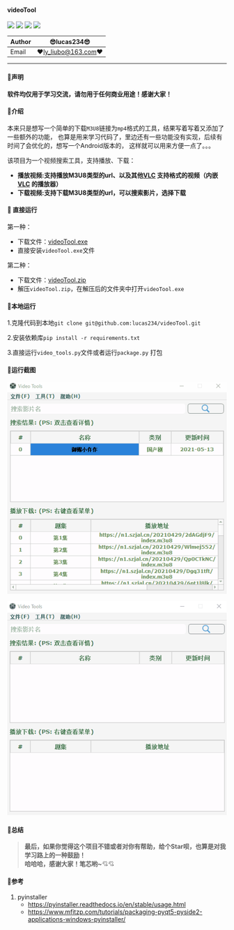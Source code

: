 #### videoTool
![](https://img.shields.io/badge/Python-3.8.5-green.svg) ![](https://img.shields.io/badge/requests-2.25.1-green.svg) ![](https://img.shields.io/badge/pyqt5-5.15.2-green.svg) ![](https://img.shields.io/badge/pyinstaller-4.3-green.svg)

|Author|:sunglasses:lucas234:sunglasses:|
|---|---|
|Email|:hearts:ly_liubo@163.com:hearts:|

****
#### :monkey:声明
**软件均仅用于学习交流，请勿用于任何商业用途！感谢大家！**

#### :monkey:介绍
本来只是想写一个简单的下载`M3U8`链接为`mp4`格式的工具，结果写着写着又添加了一些额外的功能，
也算是用来学习代码了，里边还有一些功能没有实现，后续有时间了会优化的，想写一个Android版本的，
这样就可以用来方便一点了。。。

该项目为一个视频搜索工具，支持播放、下载：
- **播放视频:支持播放M3U8类型的url、以及其他[VLC](https://www.videolan.org/) 支持格式的视频（内嵌[VLC](https://www.videolan.org/) 的播放器）**
- **下载视频:支持下载M3U8类型的url，可以搜索影片，选择下载**

#### :monkey: 直接运行
第一种：
- 下载文件：[videoTool.exe](https://github.com/lucas234/videoTool/releases/tag/videoTool-1.0)
- 直接安装`videoTool.exe`文件

第二种：
- 下载文件：[videoTool.zip](https://github.com/lucas234/videoTool/releases/tag/videoTool-1.0)
- 解压`videoTool.zip`，在解压后的文件夹中打开`videoTool.exe`

#### :monkey:本地运行
1.克隆代码到本地`git clone git@github.com:lucas234/videoTool.git`

2.安装依赖库`pip install -r requirements.txt`

3.直接运行`video_tools.py`文件或者运行`package.py` 打包

#### :monkey:运行截图
![running](running.gif)

![function](function.gif)

#### :monkey:**总结**
> **最后，如果你觉得这个项目不错或者对你有帮助，给个Star呗，也算是对我学习路上的一种鼓励！<br>
>  哈哈哈，感谢大家！笔芯哟~**:cupid::cupid:

#### :monkey:参考
1. pyinstaller
   - https://pyinstaller.readthedocs.io/en/stable/usage.html
   - https://www.mfitzp.com/tutorials/packaging-pyqt5-pyside2-applications-windows-pyinstaller/

